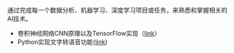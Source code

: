 


通过完成每一个数据分析、机器学习、深度学习项目或任务，来熟悉和掌握相关的AI技术。

- 卷积神经网络CNN原理以及TensorFlow实现（[link](https://github.com/iphysresearch/AI_Programs/tree/master/卷积神经网络CNN原理以及TensorFlow实现)）
- Python实现文字转语音功能([link](https://github.com/iphysresearch/AI_Programs/tree/master/Python实现文字转语音功能))
